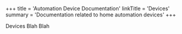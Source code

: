 +++
title = 'Automation Device Documentation'
linkTitle = 'Devices'
summary = 'Documentation related to home automation devices'
+++

Devices Blah Blah
